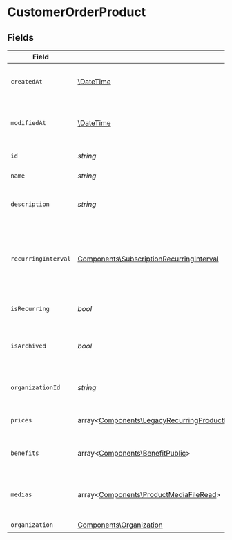 # CustomerOrderProduct


## Fields

| Field                                                                                                                                                                                                                                                                                                                         | Type                                                                                                                                                                                                                                                                                                                          | Required                                                                                                                                                                                                                                                                                                                      | Description                                                                                                                                                                                                                                                                                                                   |
| ----------------------------------------------------------------------------------------------------------------------------------------------------------------------------------------------------------------------------------------------------------------------------------------------------------------------------- | ----------------------------------------------------------------------------------------------------------------------------------------------------------------------------------------------------------------------------------------------------------------------------------------------------------------------------- | ----------------------------------------------------------------------------------------------------------------------------------------------------------------------------------------------------------------------------------------------------------------------------------------------------------------------------- | ----------------------------------------------------------------------------------------------------------------------------------------------------------------------------------------------------------------------------------------------------------------------------------------------------------------------------- |
| `createdAt`                                                                                                                                                                                                                                                                                                                   | [\DateTime](https://www.php.net/manual/en/class.datetime.php)                                                                                                                                                                                                                                                                 | :heavy_check_mark:                                                                                                                                                                                                                                                                                                            | Creation timestamp of the object.                                                                                                                                                                                                                                                                                             |
| `modifiedAt`                                                                                                                                                                                                                                                                                                                  | [\DateTime](https://www.php.net/manual/en/class.datetime.php)                                                                                                                                                                                                                                                                 | :heavy_check_mark:                                                                                                                                                                                                                                                                                                            | Last modification timestamp of the object.                                                                                                                                                                                                                                                                                    |
| `id`                                                                                                                                                                                                                                                                                                                          | *string*                                                                                                                                                                                                                                                                                                                      | :heavy_check_mark:                                                                                                                                                                                                                                                                                                            | The ID of the product.                                                                                                                                                                                                                                                                                                        |
| `name`                                                                                                                                                                                                                                                                                                                        | *string*                                                                                                                                                                                                                                                                                                                      | :heavy_check_mark:                                                                                                                                                                                                                                                                                                            | The name of the product.                                                                                                                                                                                                                                                                                                      |
| `description`                                                                                                                                                                                                                                                                                                                 | *string*                                                                                                                                                                                                                                                                                                                      | :heavy_check_mark:                                                                                                                                                                                                                                                                                                            | The description of the product.                                                                                                                                                                                                                                                                                               |
| `recurringInterval`                                                                                                                                                                                                                                                                                                           | [Components\SubscriptionRecurringInterval](../../Models/Components/SubscriptionRecurringInterval.md)                                                                                                                                                                                                                          | :heavy_check_mark:                                                                                                                                                                                                                                                                                                            | The recurring interval of the product. If `None`, the product is a one-time purchase.                                                                                                                                                                                                                                         |
| `isRecurring`                                                                                                                                                                                                                                                                                                                 | *bool*                                                                                                                                                                                                                                                                                                                        | :heavy_check_mark:                                                                                                                                                                                                                                                                                                            | Whether the product is a subscription.                                                                                                                                                                                                                                                                                        |
| `isArchived`                                                                                                                                                                                                                                                                                                                  | *bool*                                                                                                                                                                                                                                                                                                                        | :heavy_check_mark:                                                                                                                                                                                                                                                                                                            | Whether the product is archived and no longer available.                                                                                                                                                                                                                                                                      |
| `organizationId`                                                                                                                                                                                                                                                                                                              | *string*                                                                                                                                                                                                                                                                                                                      | :heavy_check_mark:                                                                                                                                                                                                                                                                                                            | The ID of the organization owning the product.                                                                                                                                                                                                                                                                                |
| `prices`                                                                                                                                                                                                                                                                                                                      | array<[Components\LegacyRecurringProductPriceFixed\|Components\LegacyRecurringProductPriceCustom\|Components\LegacyRecurringProductPriceFree\|Components\ProductPriceFixed\|Components\ProductPriceCustom\|Components\ProductPriceFree\|Components\ProductPriceMeteredUnit](../../Models/Components/CustomerOrderProductPrices.md)> | :heavy_check_mark:                                                                                                                                                                                                                                                                                                            | List of prices for this product.                                                                                                                                                                                                                                                                                              |
| `benefits`                                                                                                                                                                                                                                                                                                                    | array<[Components\BenefitPublic](../../Models/Components/BenefitPublic.md)>                                                                                                                                                                                                                                                   | :heavy_check_mark:                                                                                                                                                                                                                                                                                                            | List of benefits granted by the product.                                                                                                                                                                                                                                                                                      |
| `medias`                                                                                                                                                                                                                                                                                                                      | array<[Components\ProductMediaFileRead](../../Models/Components/ProductMediaFileRead.md)>                                                                                                                                                                                                                                     | :heavy_check_mark:                                                                                                                                                                                                                                                                                                            | List of medias associated to the product.                                                                                                                                                                                                                                                                                     |
| `organization`                                                                                                                                                                                                                                                                                                                | [Components\Organization](../../Models/Components/Organization.md)                                                                                                                                                                                                                                                            | :heavy_check_mark:                                                                                                                                                                                                                                                                                                            | N/A                                                                                                                                                                                                                                                                                                                           |